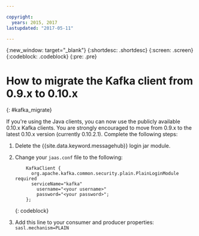 ```yaml
---

copyright:
  years: 2015, 2017
lastupdated: "2017-05-11"

---
```


{:new_window: target="_blank"}
{:shortdesc: .shortdesc}
{:screen: .screen}
{:codeblock: .codeblock}
{:pre: .pre}

# How to migrate the Kafka client from 0.9.x to 0.10.x
{: #kafka_migrate}


If you're using the Java clients, you can now use
the publicly available 0.10.x Kafka clients. You are strongly encouraged to move from 0.9.x to the
latest 0.10.x version (currently 0.10.2.1). Complete the following steps:

1. Delete the {{site.data.keyword.messagehub}} login jar module.
2. Change your <code>jaas.conf</code> file to the following:
    ```
        KafkaClient {
          org.apache.kafka.common.security.plain.PlainLoginModule required
          serviceName="kafka"
            username="<your username>"
            password="<your password>";
        };
    ```
    {: codeblock}

3. Add this line to your consumer and producer properties: <code>sasl.mechanism=PLAIN</code>


